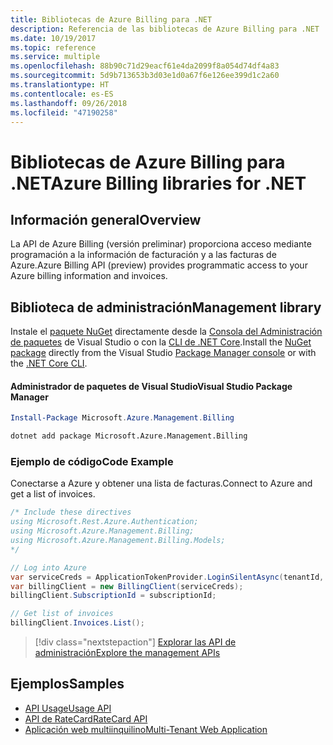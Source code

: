 ```yaml
---
title: Bibliotecas de Azure Billing para .NET
description: Referencia de las bibliotecas de Azure Billing para .NET
ms.date: 10/19/2017
ms.topic: reference
ms.service: multiple
ms.openlocfilehash: 88b90c71d29eacf61e4da2099f8a054d74df4a83
ms.sourcegitcommit: 5d9b713653b3d03e1d0a67f6e126ee399d1c2a60
ms.translationtype: HT
ms.contentlocale: es-ES
ms.lasthandoff: 09/26/2018
ms.locfileid: "47190258"
---
```

# <a name="azure-billing-libraries-for-net"></a><span data-ttu-id="c5d32-103">Bibliotecas de Azure Billing para .NET</span><span class="sxs-lookup"><span data-stu-id="c5d32-103">Azure Billing libraries for .NET</span></span>

## <a name="overview"></a><span data-ttu-id="c5d32-104">Información general</span><span class="sxs-lookup"><span data-stu-id="c5d32-104">Overview</span></span>

<span data-ttu-id="c5d32-105">La API de Azure Billing (versión preliminar) proporciona acceso mediante programación a la información de facturación y a las facturas de Azure.</span><span class="sxs-lookup"><span data-stu-id="c5d32-105">Azure Billing API (preview) provides programmatic access to your Azure billing information and invoices.</span></span>

## <a name="management-library"></a><span data-ttu-id="c5d32-106">Biblioteca de administración</span><span class="sxs-lookup"><span data-stu-id="c5d32-106">Management library</span></span>

<span data-ttu-id="c5d32-107">Instale el [paquete NuGet](https://www.nuget.org/packages/Microsoft.Azure.Management.Billing) directamente desde la [Consola del Administración de paquetes][PackageManager] de Visual Studio o con la [CLI de .NET Core][DotNetCLI].</span><span class="sxs-lookup"><span data-stu-id="c5d32-107">Install the [NuGet package](https://www.nuget.org/packages/Microsoft.Azure.Management.Billing) directly from the Visual Studio [Package Manager console][PackageManager] or with the [.NET Core CLI][DotNetCLI].</span></span>

#### <a name="visual-studio-package-manager"></a><span data-ttu-id="c5d32-108">Administrador de paquetes de Visual Studio</span><span class="sxs-lookup"><span data-stu-id="c5d32-108">Visual Studio Package Manager</span></span>

```powershell
Install-Package Microsoft.Azure.Management.Billing
```

```bash
dotnet add package Microsoft.Azure.Management.Billing
```

### <a name="code-example"></a><span data-ttu-id="c5d32-109">Ejemplo de código</span><span class="sxs-lookup"><span data-stu-id="c5d32-109">Code Example</span></span>

<span data-ttu-id="c5d32-110">Conectarse a Azure y obtener una lista de facturas.</span><span class="sxs-lookup"><span data-stu-id="c5d32-110">Connect to Azure and get a list of invoices.</span></span>

```csharp
/* Include these directives
using Microsoft.Rest.Azure.Authentication;
using Microsoft.Azure.Management.Billing;
using Microsoft.Azure.Management.Billing.Models;
*/

// Log into Azure
var serviceCreds = ApplicationTokenProvider.LoginSilentAsync(tenantId, clientId, secret);
var billingClient = new BillingClient(serviceCreds);
billingClient.SubscriptionId = subscriptionId;

// Get list of invoices
billingClient.Invoices.List();
```

> [!div class="nextstepaction"]
> [<span data-ttu-id="c5d32-111">Explorar las API de administración</span><span class="sxs-lookup"><span data-stu-id="c5d32-111">Explore the management APIs</span></span>](/dotnet/api/overview/azure/billing/management)

## <a name="samples"></a><span data-ttu-id="c5d32-112">Ejemplos</span><span class="sxs-lookup"><span data-stu-id="c5d32-112">Samples</span></span>

* [<span data-ttu-id="c5d32-113">API Usage</span><span class="sxs-lookup"><span data-stu-id="c5d32-113">Usage API</span></span>](https://github.com/Azure-Samples/billing-dotnet-usage-api)
* [<span data-ttu-id="c5d32-114">API de RateCard</span><span class="sxs-lookup"><span data-stu-id="c5d32-114">RateCard API</span></span>](https://github.com/Azure-Samples/billing-dotnet-ratecard-api)
* [<span data-ttu-id="c5d32-115">Aplicación web multiinquilino</span><span class="sxs-lookup"><span data-stu-id="c5d32-115">Multi-Tenant Web Application</span></span>](https://github.com/Azure-Samples/billing-dotnet-webapp-multitenant)

[PackageManager]: https://docs.microsoft.com/nuget/tools/package-manager-console
[DotNetCLI]: https://docs.microsoft.com/dotnet/core/tools/dotnet-add-package
